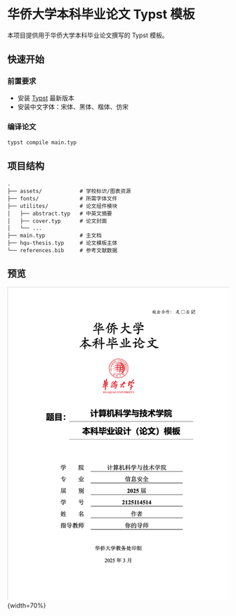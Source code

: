 # 华侨大学本科毕业论文 Typst 模板

本项目提供用于华侨大学本科毕业论文撰写的 Typst 模板。

## 快速开始

### 前置要求
- 安装 [Typst](https://typst.app/) 最新版本
- 安装中文字体：宋体、黑体、楷体、仿宋

### 编译论文  
```bash
typst compile main.typ
```

## 项目结构  
```
.
├── assets/            # 学校标识/图表资源
├── fonts/             # 所需字体文件
├── utilites/          # 论文组件模块
│   ├── abstract.typ   # 中英文摘要
│   ├── cover.typ      # 论文封面 
│   └── ...            
├── main.typ           # 主文档
├── hqu-thesis.typ     # 论文模板主体
└── references.bib     # 参考文献数据
```

## 预览  

![封面预览](assets/preview.png){width=70%}